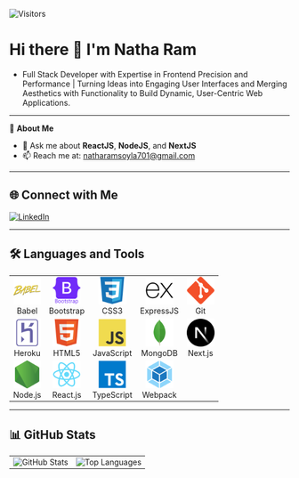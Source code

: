 ![Visitors](https://visitor-badge.laobi.icu/badge?page_id=Natharam)

# Hi there 👋 I'm Natha Ram  
- Full Stack Developer with Expertise in Frontend Precision and Performance | Turning Ideas into Engaging User Interfaces and Merging Aesthetics with Functionality to Build Dynamic, User-Centric Web Applications. 

---

🔹 **About Me**  
- 💬 Ask me about **ReactJS**, **NodeJS**, and **NextJS**  
- 📫 Reach me at: [natharamsoyla701@gmail.com](mailto:natharamsoyla701@gmail.com)

---

## 🌐 **Connect with Me**  
[![LinkedIn](https://img.shields.io/badge/LinkedIn-%230077B5.svg?style=flat&logo=linkedin&logoColor=white)](https://linkedin.com/in/natharam)

---
## 🛠️ **Languages and Tools**

<div align="center">
  <table>
    <tr>
      <td align="center"><img src="https://raw.githubusercontent.com/devicons/devicon/master/icons/babel/babel-original.svg" alt="Babel" width="50" height="50"/><br>Babel</td>
      <td align="center"><img src="https://raw.githubusercontent.com/devicons/devicon/master/icons/bootstrap/bootstrap-plain-wordmark.svg" alt="Bootstrap" width="50" height="50"/><br>Bootstrap</td>
      <td align="center"><img src="https://raw.githubusercontent.com/devicons/devicon/master/icons/css3/css3-original.svg" alt="CSS3" width="50" height="50"/><br>CSS3</td>
      <td align="center"><img src="https://raw.githubusercontent.com/devicons/devicon/master/icons/express/express-original.svg" alt="ExpressJS" width="50" height="50"/><br>ExpressJS</td>
      <td align="center"><img src="https://raw.githubusercontent.com/devicons/devicon/master/icons/git/git-original.svg" alt="Git" width="50" height="50"/><br>Git</td>
    </tr>
    <tr>
      <td align="center"><img src="https://raw.githubusercontent.com/devicons/devicon/master/icons/heroku/heroku-original.svg" alt="Heroku" width="50" height="50"/><br>Heroku</td>
      <td align="center"><img src="https://raw.githubusercontent.com/devicons/devicon/master/icons/html5/html5-original.svg" alt="HTML5" width="50" height="50"/><br>HTML5</td>
      <td align="center"><img src="https://raw.githubusercontent.com/devicons/devicon/master/icons/javascript/javascript-original.svg" alt="JavaScript" width="50" height="50"/><br>JavaScript</td>
      <td align="center"><img src="https://raw.githubusercontent.com/devicons/devicon/master/icons/mongodb/mongodb-original.svg" alt="MongoDB" width="50" height="50"/><br>MongoDB</td>
      <td align="center"><img src="https://raw.githubusercontent.com/devicons/devicon/master/icons/nextjs/nextjs-original.svg" alt="Next.js" width="50" height="50"/><br>Next.js</td>
    </tr>
    <tr>
      <td align="center"><img src="https://raw.githubusercontent.com/devicons/devicon/master/icons/nodejs/nodejs-original.svg" alt="Node.js" width="50" height="50"/><br>Node.js</td>
      <td align="center"><img src="https://raw.githubusercontent.com/devicons/devicon/master/icons/react/react-original.svg" alt="React.js" width="50" height="50"/><br>React.js</td>
      <td align="center"><img src="https://raw.githubusercontent.com/devicons/devicon/master/icons/typescript/typescript-original.svg" alt="TypeScript" width="50" height="50"/><br>TypeScript</td>
      <td align="center"><img src="https://raw.githubusercontent.com/devicons/devicon/master/icons/webpack/webpack-original.svg" alt="Webpack" width="50" height="50"/><br>Webpack</td>
    </tr>
  </table>
</div>

---

## 📊 **GitHub Stats**  
<table>
  <tr>
    <td>
      <img src="https://github-readme-stats.vercel.app/api?username=Natharam&show_icons=true&count_private=true&theme=gruvbox" alt="GitHub Stats" />
    </td>
    <td>
      <img src="https://github-readme-stats.vercel.app/api/top-langs/?username=Natharam&layout=compact&theme=gruvbox" alt="Top Languages" />
    </td>
  </tr>
</table>
